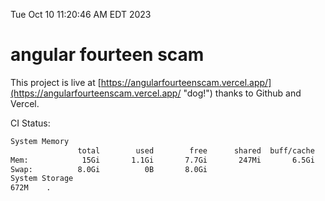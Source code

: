 Tue Oct 10 11:20:46 AM EDT 2023

# angular fourteen scam


This project is live at [https://angularfourteenscam.vercel.app/](https://angularfourteenscam.vercel.app/ "dog!") thanks to Github and Vercel.

CI Status: 

```bash
System Memory
               total        used        free      shared  buff/cache   available
Mem:            15Gi       1.1Gi       7.7Gi       247Mi       6.5Gi        13Gi
Swap:          8.0Gi          0B       8.0Gi
System Storage
672M	.
